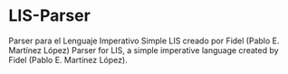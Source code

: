 LIS-Parser
==========

Parser para el Lenguaje Imperativo Simple LIS creado por Fidel (Pablo E. Martínez López)
Parser for LIS, a simple imperative language created by Fidel (Pablo E. Martínez López).


